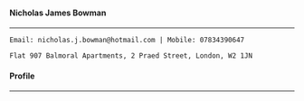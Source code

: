 #### Nicholas James Bowman
---
    Email: nicholas.j.bowman@hotmail.com | Mobile: 07834390647

    Flat 907 Balmoral Apartments, 2 Praed Street, London, W2 1JN


#### Profile
---
